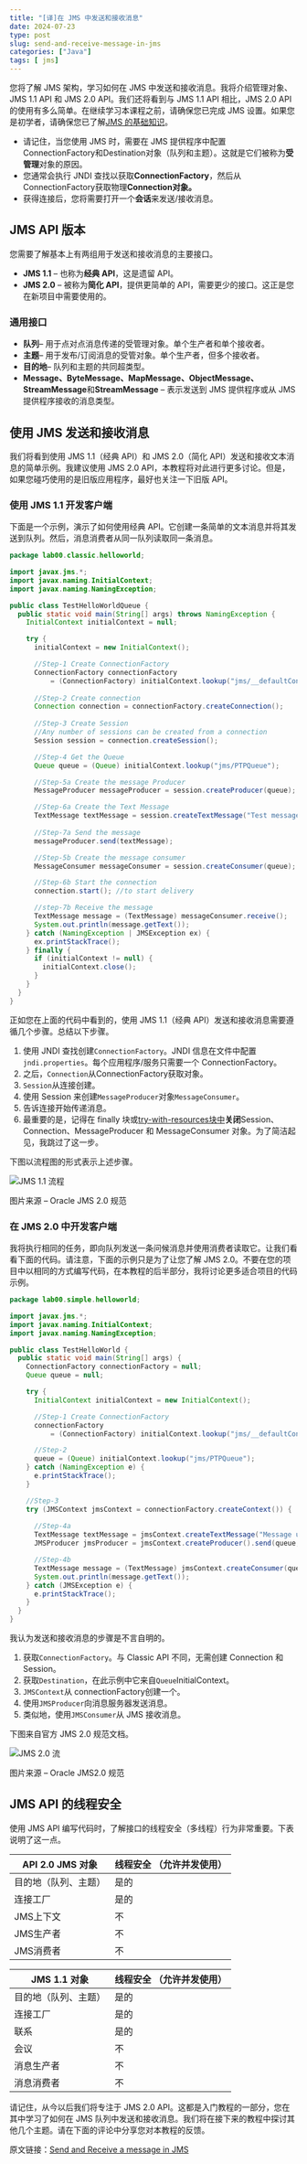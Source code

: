 ```yaml
---
title: "[译]在 JMS 中发送和接收消息"
date: 2024-07-23
type: post
slug: send-and-receive-message-in-jms
categories: ["Java"]
tags: [ jms]
---
```


您将了解 JMS 架构，学习如何在 JMS 中发送和接收消息。我将介绍管理对象、JMS 1.1 API 和 JMS 2.0 API。我们还将看到与 JMS 1.1 API 相比，JMS 2.0 API 的使用有多么简单。在继续学习本课程之前，请确保您已完成 JMS 设置。如果您是初学者，请确保您已了解[JMS 的基础知识](https://jstobigdata.com/jms/jms-introduction-java-message-service/)。

- 请记住，当您使用 JMS 时，需要在 JMS 提供程序中配置ConnectionFactory和Destination对象（队列和主题）。这就是它们被称为**受管理**对象的原因。
- 您通常会执行 JNDI 查找以获取**ConnectionFactory**，然后从 ConnectionFactory获取物理**Connection对象。**
- 获得连接后，您将需要打开一个**会话**来发送/接收消息。

## JMS API 版本

您需要了解基本上有两组用于发送和接收消息的主要接口。

- **JMS 1.1** – 也称为**经典 API**，这是遗留 API。
- **JMS 2.0** – 被称为**简化 API**，提供更简单的 API，需要更少的接口。这正是您在新项目中需要使用的。

### 通用接口

- **队列**– 用于点对点消息传递的受管理对象。单个生产者和单个接收者。
- **主题**– 用于发布/订阅消息的受管对象。单个生产者，但多个接收者。
- **目的地**– 队列和主题的共同超类型。
- **Message、ByteMessage、MapMessage、ObjectMessage、StreamMessage**和**StreamMessage** – 表示发送到 JMS 提供程序或从 JMS 提供程序接收的消息类型。

## 使用 JMS 发送和接收消息

我们将看到使用 JMS 1.1（经典 API）和 JMS 2.0（简化 API）发送和接收文本消息的简单示例。我建议使用 JMS 2.0 API，本教程将对此进行更多讨论。但是，如果您碰巧使用的是旧版应用程序，最好也关注一下旧版 API。

### 使用 JMS 1.1 开发客户端

下面是一个示例，演示了如何使用经典 API。它创建一条简单的文本消息并将其发送到队列。然后，消息消费者从同一队列读取同一条消息。

```Java
package lab00.classic.helloworld;

import javax.jms.*;
import javax.naming.InitialContext;
import javax.naming.NamingException;

public class TestHelloWorldQueue {
  public static void main(String[] args) throws NamingException {
    InitialContext initialContext = null;

    try {
      initialContext = new InitialContext();

      //Step-1 Create ConnectionFactory
      ConnectionFactory connectionFactory
          = (ConnectionFactory) initialContext.lookup("jms/__defaultConnectionFactory");
 
      //Step-2 Create connection
      Connection connection = connectionFactory.createConnection();
 
      //Step-3 Create Session
      //Any number of sessions can be created from a connection
      Session session = connection.createSession();

      //Step-4 Get the Queue
      Queue queue = (Queue) initialContext.lookup("jms/PTPQueue");

      //Step-5a Create the message Producer
      MessageProducer messageProducer = session.createProducer(queue);

      //Step-6a Create the Text Message
      TextMessage textMessage = session.createTextMessage("Test message - Hello");
 
      //Step-7a Send the message
      messageProducer.send(textMessage);

      //Step-5b Create the message consumer
      MessageConsumer messageConsumer = session.createConsumer(queue);

      //Step-6b Start the connection
      connection.start(); //to start delivery

      //step-7b Receive the message
      TextMessage message = (TextMessage) messageConsumer.receive();
      System.out.println(message.getText());
    } catch (NamingException | JMSException ex) {
      ex.printStackTrace();
    } finally {
      if (initialContext != null) {
        initialContext.close();
      }
    }
  }
}
```

正如您在上面的代码中看到的，使用 JMS 1.1（经典 API）发送和接收消息需要遵循几个步骤。总结以下步骤。

1. 使用 JNDI 查找创建`ConnectionFactory`。JNDI 信息在文件中配置`jndi.properties`。每个应用程序/服务只需要一个 ConnectionFactory。
2. 之后，`Connection`从ConnectionFactory获取对象。
3. `Session`从连接创建。
4. 使用 Session 来创建`MessageProducer`对象`MessageConsumer`。
5. 告诉连接开始传递消息。
6. 最重要的是，记得在 finally 块或[try-with-resources块中](https://docs.oracle.com/javase/tutorial/essential/exceptions/tryResourceClose.html)**关闭**Session、Connection、MessageProducer 和 MessageConsumer 对象。为了简洁起见，我跳过了这一步。

下图以流程图的形式表示上述步骤。

![JMS 1.1 流程](/images/JMS-1.1-Specification-min.webp)

图片来源 – Oracle JMS 2.0 规范

### 在 JMS 2.0 中开发客户端

我将执行相同的任务，即向队列发送一条问候消息并使用消费者读取它。让我们看看下面的代码。请注意，下面的示例只是为了让您了解 JMS 2.0。不要在您的项目中以相同的方式编写代码，在本教程的后半部分，我将讨论更多适合项目的代码示例。

```java
package lab00.simple.helloworld;

import javax.jms.*;
import javax.naming.InitialContext;
import javax.naming.NamingException;

public class TestHelloWorld {
  public static void main(String[] args) {
    ConnectionFactory connectionFactory = null;
    Queue queue = null;

    try {
      InitialContext initialContext = new InitialContext();

      //Step-1 Create ConnectionFactory
      connectionFactory
          = (ConnectionFactory) initialContext.lookup("jms/__defaultConnectionFactory");

      //Step-2
      queue = (Queue) initialContext.lookup("jms/PTPQueue");
    } catch (NamingException e) {
      e.printStackTrace();
    }

    //Step-3
    try (JMSContext jmsContext = connectionFactory.createContext()) {
 
      //Step-4a
      TextMessage textMessage = jmsContext.createTextMessage("Message using JMS 2.0");
      JMSProducer jmsProducer = jmsContext.createProducer().send(queue, textMessage);

      //Step-4b
      TextMessage message = (TextMessage) jmsContext.createConsumer(queue).receive();
      System.out.println(message.getText());
    } catch (JMSException e) {
      e.printStackTrace();
    }
  }
}
```

我认为发送和接收消息的步骤是不言自明的。

1. 获取`ConnectionFactory`。与 Classic API 不同，无需创建 Connection 和 Session。
2. 获取`Destination`，在此示例中它来自`Queue`InitialContext。
3. `JMSContext`从 connectionFactory创建一个。
4. 使用`JMSProducer`向消息服务器发送消息。
5. 类似地，使用`JMSConsumer`从 JMS 接收消息。

下图来自官方 JMS 2.0 规范文档。

![JMS 2.0 流](/images/JMS-2.0-Specification-min.webp)

图片来源 – Oracle JMS2.0 规范

## JMS API 的线程安全

使用 JMS API 编写代码时，了解接口的线程安全（多线程）行为非常重要。下表说明了这一点。

| **API 2.0 JMS 对象** | **线程安全** （允许并发使用） |
| -------------------- | ----------------------------- |
| 目的地（队列、主题） | 是的                          |
| 连接工厂             | 是的                          |
| JMS上下文            | 不                            |
| JMS生产者            | 不                            |
| JMS消费者            | 不                            |

| **JMS 1.1 对象**     | **线程安全** （允许并发使用） |
| -------------------- | ----------------------------- |
| 目的地（队列、主题） | 是的                          |
| 连接工厂             | 是的                          |
| 联系                 | 是的                          |
| 会议                 | 不                            |
| 消息生产者           | 不                            |
| 消息消费者           | 不                            |

请记住，从今以后我们将专注于 JMS 2.0 API。这都是入门教程的一部分，您在其中学习了如何在 JMS 队列中发送和接收消息。我们将在接下来的教程中探讨其他几个主题。请在下面的评论中分享您对本教程的反馈。



原文链接：[Send and Receive a message in JMS](https://jstobigdata.com/jms/send-and-receive-message-in-jms/)
